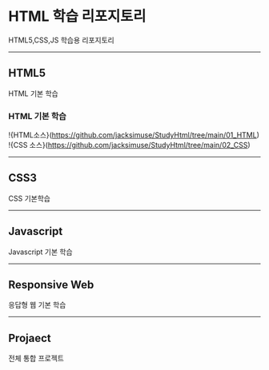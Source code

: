 # HTML 학습 리포지토리
HTML5,CSS,JS 학습용 리포지토리


------------------------------------

## HTML5
HTML 기본 학습

### HTML 기본 학습
!{HTML소스}(https://github.com/jacksimuse/StudyHtml/tree/main/01_HTML)
!{CSS 소스}(https://github.com/jacksimuse/StudyHtml/tree/main/02_CSS)

-----------------------------------
## CSS3
CSS 기본학습

----------------------------------

## Javascript
Javascript 기본 학습

---------------------------------------

## Responsive Web
응답형 웹 기본 학습

------------------------------------

## Projaect
전체 통합 프로젝트
